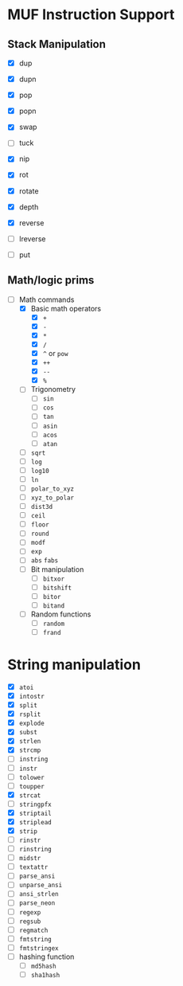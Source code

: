 # MUF Instruction Support

## Stack Manipulation

* [x] dup
* [x] dupn
* [x] pop
* [x] popn
* [x] swap
* [ ] tuck
* [x] nip
* [x] rot
* [x] rotate
* [x] depth
* [x] reverse
* [ ] lreverse
* [ ] put


## Math/logic prims

* [ ] Math commands
    * [x] Basic math operators
        * [x] `+`
        * [x] `-` 
        * [x] `*`
        * [x] `/`
        * [x] `^` or `pow`
        * [x] `++`
        * [x] `--`
        * [x] `%`
    * [ ] Trigonometry
        * [ ] `sin`
        * [ ] `cos`
        * [ ] `tan`
        * [ ] `asin`
        * [ ] `acos`
        * [ ] `atan` 
    * [ ] `sqrt`
    * [ ] `log`
    * [ ] `log10`
    * [ ] `ln`
    * [ ] `polar_to_xyz`
    * [ ] `xyz_to_polar`
    * [ ] `dist3d`
    * [ ] `ceil`
    * [ ] `floor`
    * [ ] `round`
    * [ ] `modf`
    * [ ] `exp`
    * [ ] `abs` `fabs`
    * [ ] Bit manipulation
        * [ ] `bitxor`
        * [ ] `bitshift`
        * [ ] `bitor`
        * [ ] `bitand`
    * [ ] Random functions
      * [ ] `random`
      * [ ] `frand`

# String manipulation

* [x] `atoi`
* [x] `intostr`
* [x] `split`
* [x] `rsplit`
* [x] `explode`
* [x] `subst`
* [x] `strlen`
* [x] `strcmp`
* [ ] `instring`
* [ ] `instr`
* [ ] `tolower`
* [ ] `toupper`
* [x] `strcat`
* [ ] `stringpfx`
* [x] `striptail`
* [x] `striplead`
* [x] `strip`
* [ ] `rinstr`
* [ ] `rinstring`
* [ ] `midstr`
* [ ] `textattr`
* [ ] `parse_ansi`
* [ ] `unparse_ansi`
* [ ] `ansi_strlen`
* [ ] `parse_neon`
* [ ] `regexp`
* [ ] `regsub`
* [ ] `regmatch`
* [ ] `fmtstring`
* [ ] `fmtstringex`
* [ ] hashing function
    * [ ] `md5hash`
    * [ ] `sha1hash`
